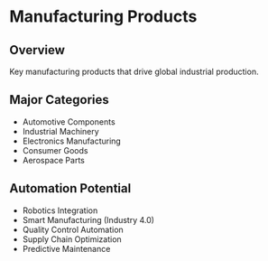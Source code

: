 # Manufacturing Products

## Overview
Key manufacturing products that drive global industrial production.

## Major Categories
- Automotive Components
- Industrial Machinery
- Electronics Manufacturing
- Consumer Goods
- Aerospace Parts

## Automation Potential
- Robotics Integration
- Smart Manufacturing (Industry 4.0)
- Quality Control Automation
- Supply Chain Optimization
- Predictive Maintenance
